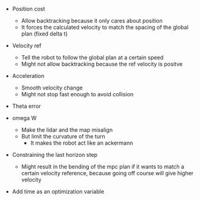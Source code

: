- Position cost
  - Allow backtracking because it only cares about position
  - It forces the calculated velocity to match the spacing of the global plan (fixed delta t)
- Velocity ref
  - Tell the robot to follow the global plan at a certain speed
  - Might not allow backtracking because the ref velocity is positve
- Acceleration
  - Smooth velocity change
  - Might not stop fast enough to avoid collision
- Theta error

- omega W

  - Make the lidar and the map misalign
  - But limit the curvature of the turn
    - It makes the robot act like an ackermann

- Constraining the last horizon step

  - Might result in the bending of the mpc plan if it wants to match a certain velocity reference, because going off course will give higher velocity

- Add time as an optimization variable
